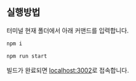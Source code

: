 ## 실행방법

터미널 현재 폴더에서 아래 커맨드를 입력합니다.

```sh
npm i

npm run start
```

빌드가 완료되면 [localhost:3002](http://localhost:3002)로 접속합니다.